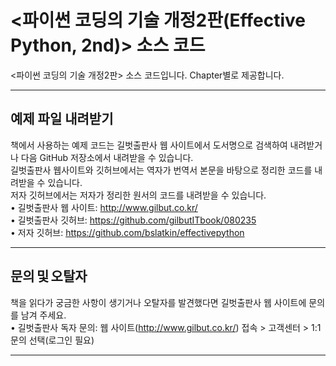 # <파이썬 코딩의 기술 개정2판(Effective Python, 2nd)> 소스 코드

<파이썬 코딩의 기술 개정2판> 소스 코드입니다. Chapter별로 제공합니다. 

---

## 예제 파일 내려받기
책에서 사용하는 예제 코드는 길벗출판사 웹 사이트에서 도서명으로 검색하여 내려받거나 다음 GitHub 저장소에서 
내려받을 수 있습니다. </br>
길벗출판사 웹사이트와 깃허브에서는 역자가 번역서 본문을 바탕으로 정리한 코드를 내려받을 수 있습니다. </br>
저자 깃허브에서는 저자가 정리한 원서의 코드를 내려받을 수 있습니다. </br>
• 길벗출판사 웹 사이트: http://www.gilbut.co.kr/ </br>
• 길벗출판사 깃허브: https://github.com/gilbutITbook/080235 </br>
• 저자 깃허브: https://github.com/bslatkin/effectivepython </br>

---

## 문의 및 오탈자
책을 읽다가 궁금한 사항이 생기거나 오탈자를 발견했다면 길벗출판사 웹 사이트에 문의를 남겨 주세요.</br>
• 길벗출판사 독자 문의: 웹 사이트(http://www.gilbut.co.kr/) 접속 > 고객센터 > 1:1 문의 선택(로그인 필요) </br>
 
---
